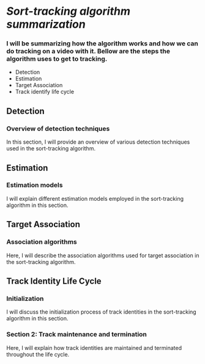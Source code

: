 # *Sort-tracking algorithm summarization*

### I will be summarizing how the algorithm works and how we can do tracking on a video with it. Bellow are the steps the algorithm uses to get to tracking.

- Detection
- Estimation
- Target Association
- Track identify life cycle

## Detection

### Overview of detection techniques

In this section, I will provide an overview of various detection techniques used in the sort-tracking algorithm.


## Estimation

### Estimation models

I will explain different estimation models employed in the sort-tracking algorithm in this section.

## Target Association

### Association algorithms

Here, I will describe the association algorithms used for target association in the sort-tracking algorithm.


## Track Identity Life Cycle

### Initialization

I will discuss the initialization process of track identities in the sort-tracking algorithm in this section.

### Section 2: Track maintenance and termination

Here, I will explain how track identities are maintained and terminated throughout the life cycle.

